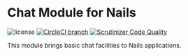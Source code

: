 # Chat Module for Nails

![license](https://img.shields.io/badge/license-MIT-green.svg)
[![CircleCI branch](https://img.shields.io/circleci/project/github/nails/module-chat.svg)](https://circleci.com/gh/nails/module-chat)
[![Scrutinizer Code Quality](https://scrutinizer-ci.com/g/nails/module-chat/badges/quality-score.png)](https://scrutinizer-ci.com/g/nails/module-chat)

This module brings basic chat facilities to Nails applications.

